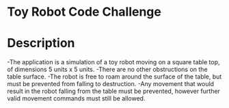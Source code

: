 # Toy Robot Code Challenge
# Description
-The application is a simulation of a toy robot moving on a square table top, of dimensions 5 units x 5 units.
-There are no other obstructions on the table surface.
-The robot is free to roam around the surface of the table, but must be prevented from falling to destruction.
-Any movement that would result in the robot falling from the table must be prevented, however further valid movement commands must still be allowed.
